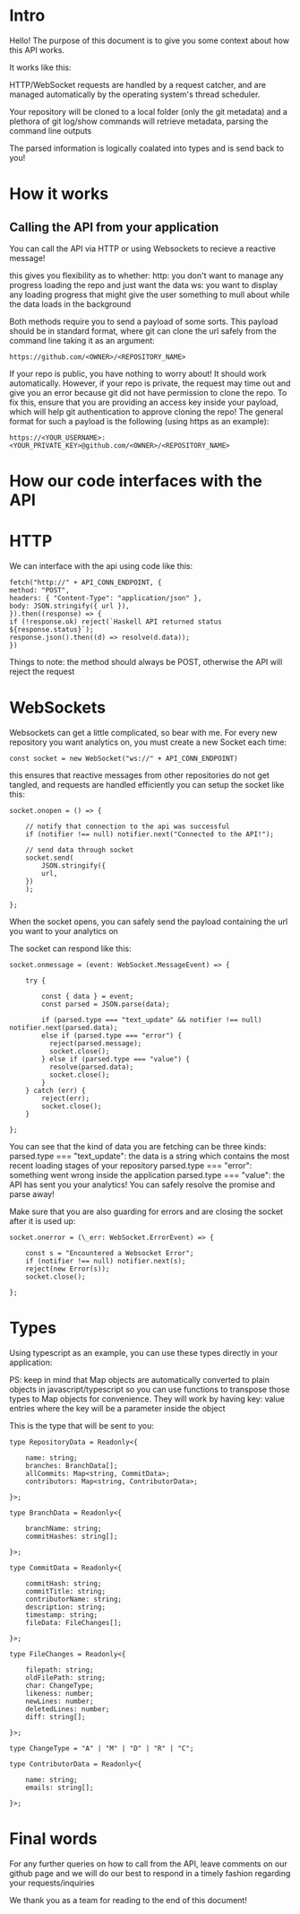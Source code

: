 # Intro

Hello! The purpose of this document is to give you some context about how this API works.

It works like this:

HTTP/WebSocket requests are handled by a request catcher, and are managed automatically by
the operating system's thread scheduler.

Your repository will be cloned to a local folder (only the git metadata) and a plethora of
git log/show commands will retrieve metadata, parsing the command line outputs

The parsed information is logically coalated into types and is send back to you!

# How it works

## Calling the API from your application

You can call the API via HTTP or using Websockets to recieve a reactive message!

this gives you flexibility as to whether:
http: you don't want to manage any progress loading the repo and just want the data
ws: you want to display any loading progress that might give the user something to mull about
while the data loads in the background

Both methods require you to send a payload of some sorts. This payload should be in standard format, where
git can clone the url safely from the command line taking it as an argument:

```
https://github.com/<OWNER>/<REPOSITORY_NAME>
```

If your repo is public, you have nothing to worry about! It should work automatically.
However, if your repo is private, the request may time out and give you an error because git
did not have permission to clone the repo. To fix this, ensure that you are providing an access
key inside your payload, which will help git authentication to approve cloning the repo! The
general format for such a payload is the following (using https as an example):

```
https://<YOUR_USERNAME>:<YOUR_PRIVATE_KEY>@github.com/<OWNER>/<REPOSITORY_NAME>
```

# How our code interfaces with the API

# HTTP

We can interface with the api using code like this:

```
fetch("http://" + API_CONN_ENDPOINT, {
method: "POST",
headers: { "Content-Type": "application/json" },
body: JSON.stringify({ url }),
}).then((response) => {
if (!response.ok) reject(`Haskell API returned status ${response.status}`);
response.json().then((d) => resolve(d.data));
})
```

Things to note:
the method should always be POST, otherwise the API will reject the request

# WebSockets

Websockets can get a little complicated, so bear with me.
For every new repository you want analytics on, you must create a new Socket each time:

```
const socket = new WebSocket("ws://" + API_CONN_ENDPOINT)
```

this ensures that reactive messages from other repositories do not get tangled, and requests are handled efficiently
you can setup the socket like this:

```
socket.onopen = () => {

    // notify that connection to the api was successful
    if (notifier !== null) notifier.next("Connected to the API!");

    // send data through socket
    socket.send(
        JSON.stringify({
        url,
    })
    );

};
```

When the socket opens, you can safely send the payload containing the url you want to your analytics on

The socket can respond like this:

```
socket.onmessage = (event: WebSocket.MessageEvent) => {

    try {

        const { data } = event;
        const parsed = JSON.parse(data);

        if (parsed.type === "text_update" && notifier !== null) notifier.next(parsed.data);
        else if (parsed.type === "error") {
          reject(parsed.message);
          socket.close();
        } else if (parsed.type === "value") {
          resolve(parsed.data);
          socket.close();
        }
    } catch (err) {
        reject(err);
        socket.close();
    }

};
```

You can see that the kind of data you are fetching can be three kinds:
parsed.type === "text_update": the data is a string which contains the most recent loading stages of your repository
parsed.type === "error": something went wrong inside the application
parsed.type === "value": the API has sent you your analytics! You can safely resolve the promise and parse away!

Make sure that you are also guarding for errors and are closing the socket after it is used up:

```
socket.onerror = (\_err: WebSocket.ErrorEvent) => {

    const s = "Encountered a Websocket Error";
    if (notifier !== null) notifier.next(s);
    reject(new Error(s));
    socket.close();

};
```

# Types

Using typescript as an example, you can use these types directly in your application:

PS: keep in mind that Map objects
are automatically converted to plain objects
in javascript/typescript
so you can use functions to transpose those types
to Map objects for convenience. They will work by
having key: value entries where the key will be a
parameter inside the object

This is the type that will be sent to you:
```
type RepositoryData = Readonly<{

    name: string;
    branches: BranchData[];
    allCommits: Map<string, CommitData>;
    contributors: Map<string, ContributorData>;

}>;

type BranchData = Readonly<{

    branchName: string;
    commitHashes: string[];

}>;

type CommitData = Readonly<{

    commitHash: string;
    commitTitle: string;
    contributorName: string;
    description: string;
    timestamp: string;
    fileData: FileChanges[];

}>;

type FileChanges = Readonly<{

    filepath: string;
    oldFilePath: string;
    char: ChangeType;
    likeness: number;
    newLines: number;
    deletedLines: number;
    diff: string[];

}>;

type ChangeType = "A" | "M" | "D" | "R" | "C";

type ContributorData = Readonly<{

    name: string;
    emails: string[];

}>;
```

# Final words

For any further queries on how to call from the API, leave comments on our github page and we will
do our best to respond in a timely fashion regarding your requests/inquiries

We thank you as a team for reading to the end of this document!
